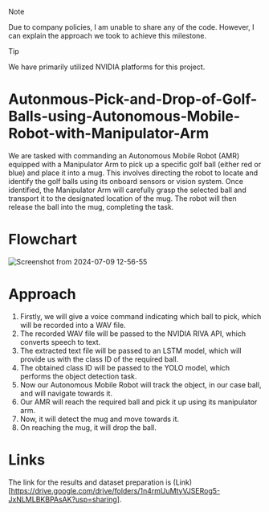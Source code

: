 > [!NOTE]
> Due to company policies, I am unable to share any of the code. However, I can explain the approach we took to achieve this milestone.

> [!TIP]
> We have primarily utilized NVIDIA platforms for this project.

# Autonmous-Pick-and-Drop-of-Golf-Balls-using-Autonomous-Mobile-Robot-with-Manipulator-Arm

We are tasked with commanding an Autonomous Mobile Robot (AMR) equipped with a Manipulator Arm to pick up a specific golf ball (either red or blue) and place it into a mug. This involves directing the robot to locate and identify the golf balls using its onboard sensors or vision system. Once identified, the Manipulator Arm will carefully grasp the selected ball and transport it to the designated location of the mug. The robot will then release the ball into the mug, completing the task.

# Flowchart
![Screenshot from 2024-07-09 12-56-55](https://github.com/manush2312/Autonmous-Pick-and-Drop-of-Golf-Balls-using-Autonomous-Mobile-Robot-with-Manipulator-Arm/assets/112979444/852d5eaf-361d-4bcc-8f5a-d594b768ff02)

# Approach
1. Firstly, we will give a voice command indicating which ball to pick, which will be recorded into a WAV file.
2. The recorded WAV file will be passed to the NVIDIA RIVA API, which converts speech to text.
3. The extracted text file will be passed to an LSTM model, which will provide us with the class ID of the required ball.
4. The obtained class ID will be passed to the YOLO model, which performs the object detection task.
5. Now our Autonomous Mobile Robot will track the object, in our case ball, and will navigate towards it.
6. Our AMR will reach the required ball and pick it up using its manipulator arm.
7. Now, it will detect the mug and move towards it.
8. On reaching the mug, it will drop the ball.

# Links
The link for the results and dataset preparation is (Link)[https://drive.google.com/drive/folders/1n4rmUuMtyVJSERog5-JxNLMLBKBPAsAK?usp=sharing].
